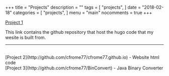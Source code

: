 +++
title = "Projects"
description = ""
tags = [
    "projects",
]
date = "2018-02-18"
categories = [
    "projects",
]
menu = "main"
nocomments = true
+++

<i class="fa fa-github"></i> [Project 1](http://github.com/cfrome77/hugo-website-code)
<p>This link contains the github repository that host the hugo code that my wesite is built from.</p>
<hr />
<br />
<i class="fa fa-github"></i> [Project 2](http://github.com/cfrome77/cfrome77.github.io) - Website html code
<br />
<i class="fa fa-github"></i> [Project 3](http://github.com/cfrome77/BinConvert) - Java Binary Converter
<i class="fa fa-sticky-note"></i> 


